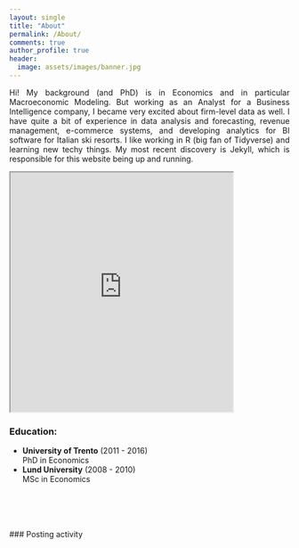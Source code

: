 ```yaml
---
layout: single
title: "About"
permalink: /About/
comments: true
author_profile: true
header:
  image: assets/images/banner.jpg
---
```


 <p align="justify"> Hi! My background (and PhD) is in Economics and in particular Macroeconomic Modeling.
But working as an Analyst for a Business Intelligence company, I became very excited about firm-level data as well. I have quite a bit of experience in data analysis and forecasting, revenue management, e-commerce systems, and developing analytics for BI software for Italian ski resorts. I like working in R (big fan of Tidyverse) and learning new techy things. My most recent discovery is Jekyll, which is responsible for this website being up and running.</p>

<iframe
    width="400"
    height="430"
    src="https://console.dialogflow.com/api-client/demo/embedded/69dff710-e2b5-481c-8c93-b782f1d77284">
</iframe>

<script src="https://lex-web-ui-codebuilddeploy-15hteepuq-webappbucket-1qvirzqv23ygb.s3.amazonaws.com/lex-web-ui-loader.min.js"></script>
<script>
  var loaderOpts = {
    baseUrl: 'https://lex-web-ui-codebuilddeploy-15hteepuq-webappbucket-1qvirzqv23ygb.s3.amazonaws.com/'
  };
  var loader = new ChatBotUiLoader.IframeLoader(loaderOpts);
  loader.load()
    .catch(function (error) { console.error(error); });
</script>


### Education:
- **University of Trento** (2011 - 2016)   
  PhD in Economics
- **Lund University** (2008 - 2010)   
  MSc in Economics

<br>
<br>
<br>
<br>
### Posting activity
  <div id="calendar" style="margin:0 auto;">
  	<div id="cal-heatmap"></div>
  	<div style="padding-top: 10px;">
  		<a href="#" style="margin-right:10px;" id="cal-heatmap-PreviousDomain-selector"><i class="fa fa-chevron-left"></i></a>
  		<a href="#" style="float:right;" id="cal-heatmap-NextDomain-selector"><i class="fa fa-chevron-right"></i></a>
  	</div>
  </div>
